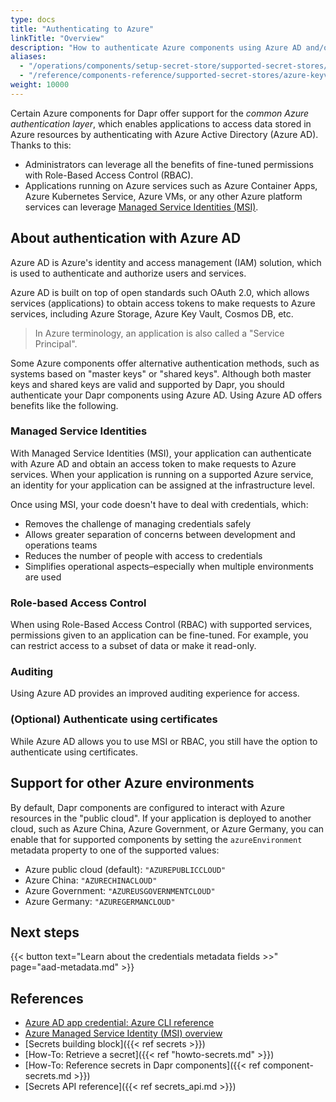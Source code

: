```yaml
---
type: docs
title: "Authenticating to Azure"
linkTitle: "Overview"
description: "How to authenticate Azure components using Azure AD and/or Managed Identities"
aliases:
  - "/operations/components/setup-secret-store/supported-secret-stores/azure-keyvault-managed-identity/"
  - "/reference/components-reference/supported-secret-stores/azure-keyvault-managed-identity/"
weight: 10000
---
```


Certain Azure components for Dapr offer support for the *common Azure authentication layer*, which enables applications to access data stored in Azure resources by authenticating with Azure Active Directory (Azure AD). Thanks to this:
- Administrators can leverage all the benefits of fine-tuned permissions with Role-Based Access Control (RBAC).
- Applications running on Azure services such as Azure Container Apps, Azure Kubernetes Service, Azure VMs, or any other Azure platform services can leverage [Managed Service Identities (MSI)](https://docs.microsoft.com/azure/active-directory/managed-identities-azure-resources/overview).


## About authentication with Azure AD

Azure AD is Azure's identity and access management (IAM) solution, which is used to authenticate and authorize users and services.

Azure AD is built on top of open standards such OAuth 2.0, which allows services (applications) to obtain access tokens to make requests to Azure services, including Azure Storage, Azure Key Vault, Cosmos DB, etc. 

> In Azure terminology, an application is also called a "Service Principal".

Some Azure components offer alternative authentication methods, such as systems based on "master keys" or "shared keys". Although both master keys and shared keys are valid and supported by Dapr, you should authenticate your Dapr components using Azure AD. Using Azure AD offers benefits like the following.

### Managed Service Identities

With Managed Service Identities (MSI), your application can authenticate with Azure AD and obtain an access token to make requests to Azure services. When your application is running on a supported Azure service, an identity for your application can be assigned at the infrastructure level.  

Once using MSI, your code doesn't have to deal with credentials, which:
- Removes the challenge of managing credentials safely
- Allows greater separation of concerns between development and operations teams
- Reduces the number of people with access to credentials
- Simplifies operational aspects–especially when multiple environments are used

### Role-based Access Control

When using Role-Based Access Control (RBAC) with supported services, permissions given to an application can be fine-tuned. For example, you can restrict access to a subset of data or make it read-only.

### Auditing

Using Azure AD provides an improved auditing experience for access.

### (Optional) Authenticate using certificates

While Azure AD allows you to use MSI or RBAC, you still have the option to authenticate using certificates.




## Support for other Azure environments

By default, Dapr components are configured to interact with Azure resources in the "public cloud". If your application is deployed to another cloud, such as Azure China, Azure Government, or Azure Germany, you can enable that for supported components by setting the `azureEnvironment` metadata property to one of the supported values:

- Azure public cloud (default): `"AZUREPUBLICCLOUD"`
- Azure China: `"AZURECHINACLOUD"`
- Azure Government: `"AZUREUSGOVERNMENTCLOUD"`
- Azure Germany: `"AZUREGERMANCLOUD"`

## Next steps

{{< button text="Learn about the credentials metadata fields >>" page="aad-metadata.md" >}}


## References

- [Azure AD app credential: Azure CLI reference](https://docs.microsoft.com/cli/azure/ad/app/credential)
- [Azure Managed Service Identity (MSI) overview](https://docs.microsoft.com/azure/active-directory/managed-identities-azure-resources/overview)
- [Secrets building block]({{< ref secrets >}})
- [How-To: Retrieve a secret]({{< ref "howto-secrets.md" >}})
- [How-To: Reference secrets in Dapr components]({{< ref component-secrets.md >}})
- [Secrets API reference]({{< ref secrets_api.md >}})
